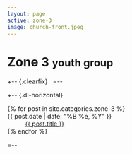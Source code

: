 ```yaml
---
layout: page
active: zone-3
image: church-front.jpeg
---
```


# Zone 3 <small>youth group</small>

+-- {.clearfix}
&nbsp;
=--

+-- {.dl-horizontal}
<section>
  <dl>
  {% for post in site.categories.zone-3 %}
    <dt>{{ post.date | date: "%B %e, %Y" }}</dt>
    <dd>
      <a href="{{ post.url }}">{{ post.title }}</a>
    </dd>
  {% endfor %}
  </dl>
</section>
=--
